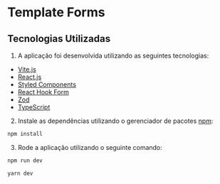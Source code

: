 # Template Forms

## Tecnologias Utilizadas

1. A aplicação foi desenvolvida utilizando as seguintes tecnologias:

- [Vite.js]([https://vitejs.dev/](https://nextjs.org/docs))
- [React.js](https://reactjs.org/)
- [Styled Components](https://styled-components.com/)
- [React Hook Form](https://react-hook-form.com/)
- [Zod](https://github.com/vriad/zod)
- [TypeScript](https://www.typescriptlang.org/)

2. Instale as dependências utilizando o gerenciador de pacotes [npm](https://www.npmjs.com/):

```sh
npm install
```

3. Rode a aplicação utilizando o seguinte comando:

```sh
npm run dev

yarn dev
```

